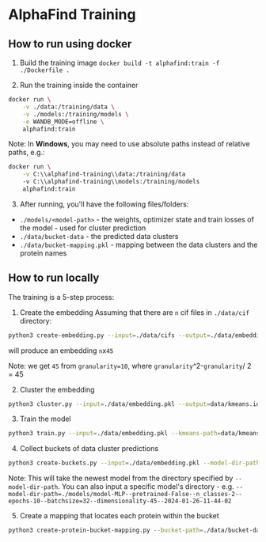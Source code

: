 # AlphaFind Training

## How to run using docker
1. Build the training image
`docker build -t alphafind:train -f ./Dockerfile .`

2. Run the training inside the container
```bash
docker run \
    -v ./data:/training/data \
    -v ./models:/training/models \
    -e WANDB_MODE=offline \
    alphafind:train
```
Note: In **Windows**, you may need to use absolute paths instead of relative paths, e.g.:
```bash
docker run \
    -v C:\\alphafind-training\\data:/training/data
    -v C:\\alphafind-training\\models:/training/models
    alphafind:train
```

3. After running, you'll have the following files/folders:
- `./models/<model-path>` - the weights, optimizer state and train losses of the model - used for cluster prediction
- `./data/bucket-data` - the predicted data clusters
- `./data/bucket-mapping.pkl` - mapping between the data clusters and the protein names

## How to run locally

The training is a 5-step process:
1. Create the embedding
Assuming that there are `n` cif files in `./data/cif` directory:
```bash
python3 create-embedding.py --input=./data/cifs --output=./data/embedding.pkl --granularity 10
```
will produce an embedding `n`x`45`

Note: we get `45` from `granularity=10`, where `granularity`^2-`granularity`/ 2 = 45

2. Cluster the embedding
```bash
python3 cluster.py --input=./data/embedding.pkl --output=data/kmeans.idx --n-clusters=2
```

3. Train the model
```bash
python3 train.py --input=./data/embedding.pkl --kmeans-path=data/kmeans.idx --output-model-dir=models/ --n-classes=2
```

4. Collect buckets of data cluster predictions
```bash
python3 create-buckets.py --input=./data/embedding.pkl --model-dir-path=./models/ --output-chunks=./data/chunks --output-predictions=./data/overall --output-bucket-path ./data/bucket-data/
```
Note: This will take the newest model from the directory specified by `--model-dir-path`. You can also input a specific model's directory - e.g. `--model-dir-path=./models/model-MLP--pretrained-False--n_classes-2--epochs-10--batchsize=32--dimensionality-45--2024-01-26-11-44-02`

5. Create a mapping that locates each protein within the bucket
```bash
python3 create-protein-bucket-mapping.py --bucket-path=./data/bucket-data/ --output=./data/bucket-mapping.pkl
```